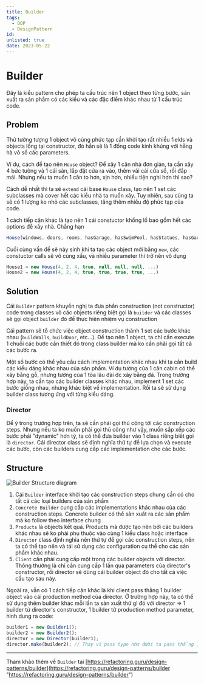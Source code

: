 ```yaml
---
title: Builder
tags:
  - OOP
  - DesignPattern
id:
unlisted: true
date: 2023-05-22
---
```


# Builder

Đây là kiểu pattern cho phép ta cấu trúc nên 1 object theo từng bước, sản xuất ra sán phẩm có các kiểu và các đặc điểm khác nhau từ 1 cấu trúc code.

## Problem

Thử tưởng tượng 1 object vô cùng phức tạp cần khởi tạo rất nhiều fields và objects lồng tại constructor, đó hẳn sẽ là 1 đống code kinh khủng với hằng hà vô số các parameters.

Ví dụ, cách để tạo nên `House` object? Để xây 1 căn nhà đơn giản, ta cần xây 4 bức tường và 1 cái sàn, lắp đặt cửa ra vào, thêm vài cái cửa sổ, rồi đắp mái. Nhưng nếu ta muốn 1 căn to hơn, xịn hơn, nhiều tiện nghi hơn thì sao?

Cách dễ nhất thì ta sẽ `extend` cái base `House` class, tạo nên 1 set các subclasses mà cover hết các kiểu nhà ta muốn xây. Tuy nhiên, sau cùng ta sẽ có 1 lượng ko nhỏ các subclasses, tăng thêm nhiều độ phức tạp của code.

1 cách tiếp cận khác là tạo nên 1 cái constuctor khổng lồ bao gồm hết các options để xây nhà. Chẳng hạn

```ts
House(windows, doors, rooms, hasGarage, hasSwimPool, hasStatues, hasGarden, ...)
```

Cuối cùng vấn đề sẽ nảy sinh khi ta tạo các object mới bằng `new`, các constuctor calls sẽ vô cùng xấu, và nhiều parameter thì trở nên vô dụng

```ts
House1 = new House(4, 2, 4, true, null, null, null, ...)
House2 = new House(4, 2, 4, true, true, true, true, ...)
```

## Solution

Cái `Builder` pattern khuyến nghị ta đưa phần construction (not constructor) code trong classes vô các objects riêng biệt gọi là `builder` và các classes sẽ gọi object `builder` đó để thực hiện nhiệm vụ construction

Cái pattern sẽ tổ chức việc object construction thành 1 set các bước khác nhau (`buildWalls`, `buildDoor`, etc...). Để tạo nên 1 object, ta chỉ cần execute 1 chuỗi các bước cần thiết đó trong class builder mà ko cần phải gọi tất cả các bước ra.

Một số bước có thể yêu cầu cách implementation khác nhau khi ta cần build các kiểu dáng khác nhau của sản phẩm. Ví dụ tường của 1 căn cabin có thể xây bằng gỗ, nhưng tường của 1 tòa lâu đài đc xây bằng đá. Trong trường hợp này, ta cần tạo các builder classes khác nhau, implement 1 set các bước giống nhau, nhưng khác biệt về implementation. Rồi ta sẽ sử dụng builder class tương ứng với từng kiểu dáng.

### Director

Để ý trong trường hợp trên, ta sẽ cần phải gọi thủ công tới các construction steps. Nhưng nếu ta ko muốn phải gọi thủ công như vậy, muốn sắp xếp các bước phải "dynamic" hơn tý, ta có thể đưa builder vào 1 class riêng biêt gọi là `director`. Cái director class sẽ định nghĩa thứ tự để lựa chọn và execute các bước, còn các builders cung cấp các implementation cho các bước.

## Structure

![Builder Structure diagram](oop-design-pattern/builder_1.png)

1. Cái `Builder` interface khởi tạo các construction steps chung cần có cho tất cả các loại builders của sản phẩm
2. `Concrete Builder` cung cấp các implementations khác nhau của các construction steps. Concrete builder có thể sản xuất ra các sản phẩm mà ko follow theo interface chung
3. `Products` là objects kết quả. Products mà được tạo nên bởi các builders khác nhau sẽ ko phải phụ thuộc vào cùng 1 kiểu class hoặc interface
4. `Director` class định nghĩa nên thứ tự để gọi các construction steps, nên ta có thể tạo nên và tái sử dụng các configuration cụ thể cho các sản phẩm khác nhau.
5. `Client` cần phải cung cấp một trong các builder objects với director. Thông thường là chỉ cần cung cấp 1 lần qua parameters của director's constructor, rồi director sẽ dùng cái builder object đó cho tất cả việc cấu tạo sau này.

Ngoài ra, vẫn có 1 cách tiếp cận khác là khi client pass thẳng 1 builder object vào cái production method của director. Ở trường hợp này, ta có thể sử dụng thêm builder khác mỗi lần ta sản xuất thứ gì đó với director => 1 builder từ director's constructor, 1 builder từ production method parameter, hình dung ra code:

```ts
builder1 = new Builder1();
builder2 = new Builder2();
director = new Director(builder1);
director.make(builder2); // Thay vì pass type như dười ta pass thẳng 1 builder luôn
```

---

Tham khảo thêm về `Builder` tại [https://refactoring.guru/design-patterns/builder](https://refactoring.guru/design-patterns/builder "https://refactoring.guru/design-patterns/builder")
